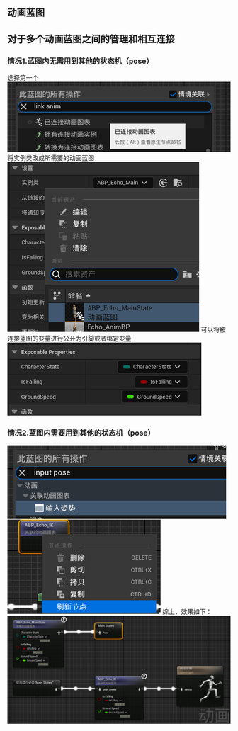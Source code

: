 ## 动画蓝图
## 对于多个动画蓝图之间的管理和相互连接
### 情况1.蓝图内无需用到其他的状态机（pose）
选择第一个
![输入图片说明](/imgs/2024-08-10/mVo6rSwdiVyKyXyx.png)
将实例类改成所需要的动画蓝图
![输入图片说明](/imgs/2024-08-10/naEsKT8lRQItoYAN.png)
可以将被连接蓝图的变量进行公开为引脚或者绑定变量
![输入图片说明](/imgs/2024-08-10/nZYZyXslRRsw3mx1.png)
### 情况2.蓝图内需要用到其他的状态机（pose）
![输入图片说明](/imgs/2024-08-10/4sie3gnHe5hwM6g4.png)
![输入图片说明](/imgs/2024-08-10/qjb6OY6RlLu8IsSv.png)
综上，效果如下：
![输入图片说明](/imgs/2024-08-10/Nrk5mKumbDJMKmiO.png)
<!--stackedit_data:
eyJoaXN0b3J5IjpbMTAzMzY0OTAwMiw3MDQ2OTM3MzEsNzkyMj
c3NTEwXX0=
-->